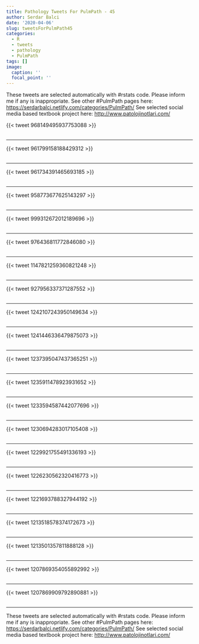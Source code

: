 ```yaml
---
title: Pathology Tweets For PulmPath - 45
author: Serdar Balci
date: '2020-04-06'
slug: tweetsForPulmPath45
categories:
  - R
  - tweets
  - pathology
  - PulmPath
tags: []
image:
  caption: ''
  focal_point: ''
---
```



These tweets are selected automatically with #rstats code. Please inform me if any is inappropriate.
See other #PulmPath pages here: https://serdarbalci.netlify.com/categories/PulmPath/ 
See selected social media based textbook project here: http://www.patolojinotlari.com/

{{< tweet 968149495937753088 >}}
<br>
<br>
<hr>
{{< tweet 961799158188429312 >}}
<br>
<br>
<hr>
{{< tweet 961734391465693185 >}}
<br>
<br>
<hr>
{{< tweet 958773677625143297 >}}
<br>
<br>
<hr>
{{< tweet 999312672012189696 >}}
<br>
<br>
<hr>
{{< tweet 976436811772846080 >}}
<br>
<br>
<hr>
{{< tweet 1147821259360821248 >}}
<br>
<br>
<hr>
{{< tweet 927956337371287552 >}}
<br>
<br>
<hr>
{{< tweet 1242107243950149634 >}}
<br>
<br>
<hr>
{{< tweet 1241446336479875073 >}}
<br>
<br>
<hr>
{{< tweet 1237395047437365251 >}}
<br>
<br>
<hr>
{{< tweet 1235911478923931652 >}}
<br>
<br>
<hr>
{{< tweet 1233594587442077696 >}}
<br>
<br>
<hr>
{{< tweet 1230694283017105408 >}}
<br>
<br>
<hr>
{{< tweet 1229921755491336193 >}}
<br>
<br>
<hr>
{{< tweet 1226230562320416773 >}}
<br>
<br>
<hr>
{{< tweet 1221693788327944192 >}}
<br>
<br>
<hr>
{{< tweet 1213518578374172673 >}}
<br>
<br>
<hr>
{{< tweet 1213501357811888128 >}}
<br>
<br>
<hr>
{{< tweet 1207869354055892992 >}}
<br>
<br>
<hr>
{{< tweet 1207869909792890881 >}}
<br>
<br>
<hr>


These tweets are selected automatically with #rstats code. Please inform me if any is inappropriate.
See other #PulmPath pages here: https://serdarbalci.netlify.com/categories/PulmPath/ 
See selected social media based textbook project here: http://www.patolojinotlari.com/
